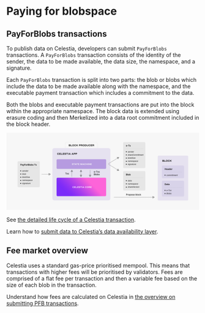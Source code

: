 # Paying for blobspace

## PayForBlobs transactions

To publish data on Celestia, developers can submit `PayForBlobs` transactions. A
`PayForBlobs` transaction consists of the identity of the sender, the data to be
made available, the data size, the namespace, and a signature.

Each `PayForBlobs` transaction is split into two parts: the blob or blobs which
include the data to be made available along with the namespace, and the executable
payment transaction which includes a commitment to the data.

Both the blobs and executable payment transactions are put into the block within
the appropriate namespace. The block data is extended using erasure coding and then
Merkelized into a data root commitment included in the block header.

![Lifecycle of a `celestia-app` Transaction](../img/learn/tx-lifecycle.jpg)

See
[the detailed life cycle of a Celestia transaction](../how-celestia-works/transaction-lifecycle).

Learn how to
[submit data to Celestia’s data availability layer](../../developers/submit-data).

## Fee market overview

Celestia uses a standard gas-price prioritised mempool. This means that
transactions with higher fees will be prioritised by validators. Fees are
comprised of a flat fee per transaction and then a variable fee based on the
size of each blob in the transaction.

Understand how fees are calculated on Celestia in
[the overview on submitting PFB transactions](../../developers/submit-data/).
